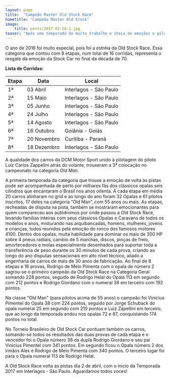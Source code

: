 ```yaml
---
layout: page
title:  "Campeão Master Old Stock Race"
hometitle: "Campeão Master Old Stock"
image:
    title: posts/2017-02-28-1.jpg
teaser: "Após uma temporada de muito trabalho e cheia de emoções o piloto Luiz Zappelini junto com a DCM conquistou a terceira colocação da categoria *Old Man* do campeonato"
---
```


O ano de 2016 foi muito especial, pois foi a estréia da Old Stock Race. Essa categoria que contou com 8 etapas, num total de 16 corridas, representa o resgate da emoção da Stock Car no final da década de 70.

**Lista de Corridas:**

Etapa  | Data        | Local
------ | ----------- | -----
1ª     | 03 Abril    | Interlagos - São Paulo
2ª     | 15 Maio     | Interlagos - São Paulo
3ª     | 05 Junho    | Interlagos - São Paulo
4ª     | 24 Julho    | Interlagos - São Paulo
5ª     | 14 Agosto   | Interlagos - São Paulo
6ª     | 16 Outubro  | Goiânia - Goiás
7ª     | 20 Novembro | Curitiba - Paraná
8ª     | 18 Dezembro | Interlagos - São Paulo

A qualidade dos carros da DCM Motor Sport unido à pilotagem do piloto Luiz Carlos Zappelini atrás do volante, trouxeram a 3ª colocação no campeonato na categoria *Old Man*.

A primeira temporada da categoria que trouxe a emoção de volta às pistas pode ser acompanhada de perto por milhares fãs dos clássicos opalas seis cilindros que encantaram o Brasil nos anos oitenta. A cada etapa em média 20 carros alinharam no grid e ao longo do ano foram 32 Opalas e 61 pilotos inscritos, 17 deles na categoria “Old Man”, com 55 anos ou mais. 
As etapas, recheadas de disputa na pista, também se mostraram emocionantes para quem compareceu aos autódromos por onde passou a Old Stock Race, levando famílias inteiras com seus clássicos Opalas e Caravans de todos os modelos e anos, misturando nas arquibancadas, homens, mulheres, jovens e crianças, todos reunidos pela emoção do ronco dos famosos motores 4100.
Dentro dos opalas, muita habilidade para dominar os mais de 300 HP sobre 4 pneus radiais, cambio de 5 marchas, discos, pinças de freio, amortecedores e molas especialmente desenhados para suportar toda a transferência de peso durante os 30 minutos de cada prova, criando ao longo do ano disputas sensacionais em alto nível técnico, aliado a engenharia de carros de mais de 30 anos de fabricação.
Ao final de 8 etapas e 16 provas, Rodrigo de Melo Pimenta com o opala de número 2 sagrou-se o primeiro campeão da Old Stock Race na Categoria Geral somando 228 pontos, seguido de Rodrigo Helal do Opala 113 em segundo com 212 pontos e Rodrigo Giordano com o numeral 38 em terceiro com 192 pontos.

Na classe "Old Man" (para pilotos acima de 55 anos) o campeão foi Vinicius Pimentel do Opala 38 com 224 pontos, seguido por Jorge Schuback do opala numeral 25 em segundo com 210 pontos e Luiz Zapellini em terceiro, que ao longo da temporada andou nos opalas 72 e 87, conquistando 174 pontos no total.

No Torneio Brasileiro de Old Stock Car pontuam também os carros, somando-se todos os resultados das duas provas de cada etapa e o vencedor foi o Opala número 38 da dupla Rodrigo Giordano e seu pai Vinicius Pimentel com 341 pontos. Em segundo ficou o Opala número 2 dos irmãos Alex e Rodrigo de Melo Pimenta com 340 pontos. O terceiro lugar foi para o Opala numeral 113 de Rodrigo Helal.

A Old Stock Race volta as pistas dia 2 de abril, com o inicio da Temporada 2017 em Interlagos - São Paulo. Aguardamos todos voces!